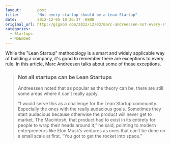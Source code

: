 ```yaml
---
layout:       post
title:        "Not every startup should be a Lean Startup"
date:         2012-12-05 10:26:37 -0800
original_url: http://gigaom.com/2012/12/03/marc-andreessen-not-every-startup-should-be-a-lean-startup-or-embrace-the-pivot/?utm_source=social&utm_medium=twitter&utm_campaign=gigaom
categories:
  - Startups
  - NoEmbed
---
```


While the "Lean Startup" methodology is a smart and widely applicable way of building a company, it's good to remember there are exceptions to every rule. In this article, Marc Andreesen talks about some of those exceptions.

 > 
 > 
 > ### Not all startups can be Lean Startups
 > 
 > Andreessen noted that as popular as the theory can be, there are still some areas where it can’t really apply.
 > 
 > “I would serve this as a challenge for the Lean Startup community. Especially the ones with the really audacious goals. Sometimes they start audacious because otherwise the product will never get to market. The Macintosh, that product had to exist in its entirety for people to wrap their heads around it,” he said, pointing to modern entrepreneurs like Elon Musk’s ventures as ones that can’t be done on a small scale at first. “You got to get the rocket into space.”
 > 
 > 
